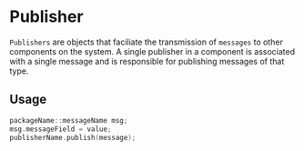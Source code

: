 # Publisher

`Publishers` are objects that faciliate the transmission of `messages` to other components on the system. A single publisher in a component is associated with a single message and is responsible for publishing messages of that type.

## Usage

```c++
packageName::messageName msg;
msg.messageField = value;
publisherName.publish(message);
```
